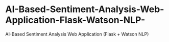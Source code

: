 # AI-Based-Sentiment-Analysis-Web-Application-Flask-Watson-NLP-
AI-Based Sentiment Analysis Web Application (Flask + Watson NLP)
